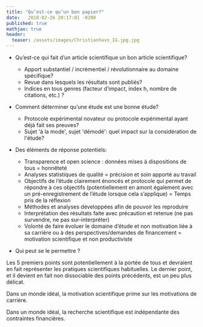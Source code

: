 ```yaml
---
title: "Qu’est-ce qu’un bon papier?"
date:   2018-02-26 20:17:01 -0200
published: true
mathjax: true
header:
  teaser: /assets/images/Christianhavn_IG.jpg.jpg
---
```


* Qu’est-ce qui fait d’un article scientifique un bon article scientifique?

    - Apport substantiel / incrémentiel / révolutionnaire au domaine spécifique?
    - Revue dans lesquels les résultats sont publiés?
    - Indices en tous genres (facteur d’impact, index h, nombre de citations, etc.) ?

* Comment déterminer qu’une étude est une bonne étude?

    - Protocole expérimental novateur ou protocole expérimental ayant déjà fait ses preuves?    
    - Sujet 'à la mode', sujet 'démodé': quel impact sur la considération de l'étude?

* Des éléments de réponse potentiels: 

    -	Transparence et open science : données mises à dispositions de tous = honnêteté
    -	Analyses statistiques de qualité = précision et soin apporté au travail
    -	Objectifs de l’étude clairement énoncés et protocole qui permet de répondre à ces objectifs (potentiellement en amont également avec un pré-enregistrement de l’étude lorsque cela s’applique) = Temps pris de la réflexion
    -	Méthodes et analyses développées afin de pouvoir les reproduire
    -	Interprétation des résultats faite avec précaution et retenue (ne pas survendre, ne pas sur-interpréter)
    -	Volonté de faire évoluer le domaine d’étude et non motivation liée à sa carrière ou à des perspectives/demandes de financement = motivation scientifique et non productiviste

* Qui peut se le permettre ? 

Les 5 premiers points sont potentiellement à la portée de tous et devraient en fait représenter les pratiques scientifiques habituelles. 
Le dernier point, et il devient en fait non dissociable des points précédents, est un peu plus délicat.

Dans un monde idéal, la motivation scientifique prime sur les motivations de carrière.

Dans un monde idéal, la recherche scientifique est indépendante des contraintes financières.
